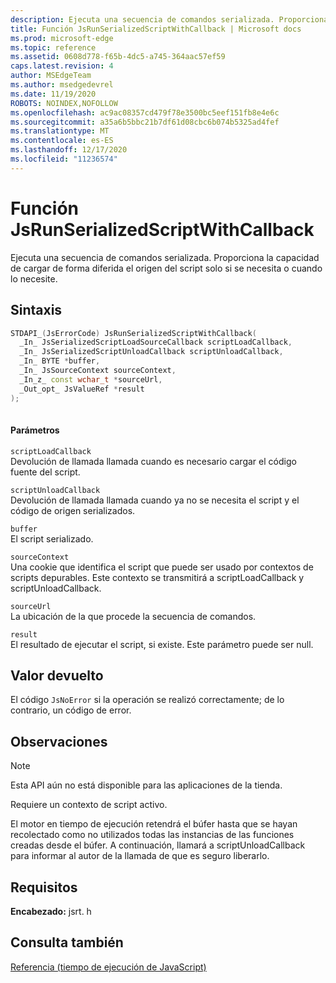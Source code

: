 ```yaml
---
description: Ejecuta una secuencia de comandos serializada. Proporciona la capacidad de cargar de forma diferida el origen del script solo si se necesita o cuando lo necesite.
title: Función JsRunSerializedScriptWithCallback | Microsoft docs
ms.prod: microsoft-edge
ms.topic: reference
ms.assetid: 0608d778-f65b-4dc5-a745-364aac57ef59
caps.latest.revision: 4
author: MSEdgeTeam
ms.author: msedgedevrel
ms.date: 11/19/2020
ROBOTS: NOINDEX,NOFOLLOW
ms.openlocfilehash: ac9ac08357cd479f78e3500bc5eef151fb8e4e6c
ms.sourcegitcommit: a35a6b5bbc21b7df61d08cbc6b074b5325ad4fef
ms.translationtype: MT
ms.contentlocale: es-ES
ms.lasthandoff: 12/17/2020
ms.locfileid: "11236574"
---
```

# Función JsRunSerializedScriptWithCallback

Ejecuta una secuencia de comandos serializada. Proporciona la capacidad de cargar de forma diferida el origen del script solo si se necesita o cuando lo necesite.  
  
## Sintaxis  
  
```cpp  
STDAPI_(JsErrorCode) JsRunSerializedScriptWithCallback(  
  _In_ JsSerializedScriptLoadSourceCallback scriptLoadCallback,  
  _In_ JsSerializedScriptUnloadCallback scriptUnloadCallback,  
  _In_ BYTE *buffer,  
  _In_ JsSourceContext sourceContext,  
  _In_z_ const wchar_t *sourceUrl,  
  _Out_opt_ JsValueRef *result  
);  
  
```  
  
#### Parámetros  
 `scriptLoadCallback`  
 Devolución de llamada llamada cuando es necesario cargar el código fuente del script.  
  
 `scriptUnloadCallback`  
 Devolución de llamada llamada cuando ya no se necesita el script y el código de origen serializados.  
  
 `buffer`  
 El script serializado.  
  
 `sourceContext`  
 Una cookie que identifica el script que puede ser usado por contextos de scripts depurables.     Este contexto se transmitirá a scriptLoadCallback y scriptUnloadCallback.  
  
 `sourceUrl`  
 La ubicación de la que procede la secuencia de comandos.  
  
 `result`  
 El resultado de ejecutar el script, si existe. Este parámetro puede ser null.  
  
## Valor devuelto  
 El código `JsNoError` si la operación se realizó correctamente; de lo contrario, un código de error.  
  
## Observaciones  
  
> [!NOTE]
>  Esta API aún no está disponible para las aplicaciones de la tienda.  
  
 Requiere un contexto de script activo.  
  
 El motor en tiempo de ejecución retendrá el búfer hasta que se hayan recolectado como no utilizados todas las instancias de las funciones creadas desde el búfer.  A continuación, llamará a scriptUnloadCallback para informar al autor de la llamada de que es seguro liberarlo.  
  
## Requisitos  
 **Encabezado:** jsrt. h  
  
## Consulta también  
 [Referencia (tiempo de ejecución de JavaScript)](../chakra-hosting/reference-javascript-runtime.md)
